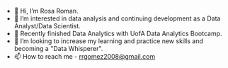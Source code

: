 - 👋 Hi, I’m Rosa Roman.
- 👀 I’m interested in data analysis and continuing development as a Data Analyst/Data Scientist.
- 🌱 Recently finished Data Analytics with UofA Data Analytics Bootcamp.
- 💞️ I’m looking to increase my learning and practice new skills and becoming a "Data Whisperer".
- 📫 How to reach me - rrgomez2008@gmail.com

<!---
rromang/rromang is a ✨ special ✨ repository because its `README.md` (this file) appears on your GitHub profile.
You can click the Preview link to take a look at your changes.
--->
